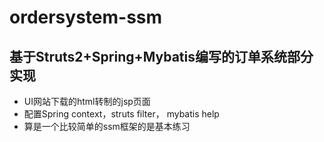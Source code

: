 # ordersystem-ssm

## 基于Struts2+Spring+Mybatis编写的订单系统部分实现
- UI网站下载的html转制的jsp页面
- 配置Spring context，struts filter， mybatis help
- 算是一个比较简单的ssm框架的是基本练习
